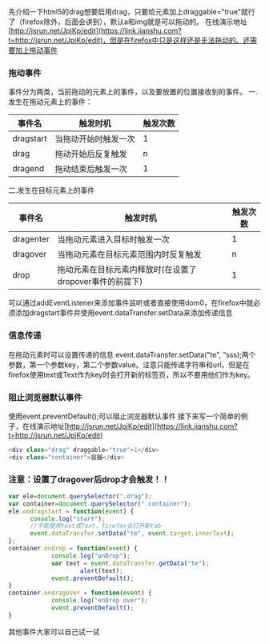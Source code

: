 先介绍一下html5的drag想要启用drag，只要给元素加上draggable="true"就行了（firefox除外，后面会讲到），默认a和img就是可以拖动的。
 在线演示地址[http://jsrun.net/JpiKp/edit](https://link.jianshu.com?t=http://jsrun.net/JpiKp/edit)，但是在firefox中只是这样还是无法拖动的。还需要加上拖动事件

### 拖动事件

事件分为两类，当前拖动的元素上的事件，以及要放置的位置接收到的事件。
 一.发生在拖动元素上的事件：

| 事件名    | 触发时机             | 触发次数 |
| --------- | -------------------- | -------- |
| dragstart | 当拖动开始时触发一次 | 1        |
| drag      | 拖动开始后反复触发   | n        |
| dragend   | 拖动结束后触发一次   | 1        |

二.发生在目标元素上的事件

| 事件名    | 触发时机                                                 | 触发次数 |
| --------- | -------------------------------------------------------- | -------- |
| dragenter | 当拖动元素进入目标时触发一次                             | 1        |
| dragover  | 当拖动元素在目标元素范围内时反复触发                     | n        |
| drop      | 拖动元素在目标元素内释放时(在设置了dropover事件的前提下) | 1        |

可以通过addEventListener来添加事件监听或者直接使用dom0，在firefox中就必须添加dragstart事件并使用event.dataTransfer.setData来添加传递信息

### 信息传递

在拖动元素时可以设置传递的信息
 event.dataTransfer.setData("te", “sss);两个参数，第一个参数key，第二个参数value。注意只能传递字符串和url，但是在firefox使用text或Text作为key时会打开新的标签页，所以不要用他们作为key。

### 阻止浏览器默认事件

使用event.preventDefault();可以阻止浏览器默认事件
 接下来写一个简单的例子，在线演示地址[http://jsrun.net/JpiKp/edit](https://link.jianshu.com?t=http://jsrun.net/JpiKp/edit)

```csharp
<div class="drag" draggable="true">1</div>
<div class="container">容器</div>
```

### 注意：设置了dragover后drop才会触发！！

```jsx
var ele=document.querySelector(".drag");
var container=document.querySelector(".container");
ele.ondragstart = function(event) {
      console.log("start");
      //不能使用text或Text，firefox会打开新tab
      event.dataTransfer.setData("te", event.target.innerText);        
};
container.ondrop = function(event) {
            console.log("onDrop");
            var text = event.dataTransfer.getData("te");
                    alert(text);
            event.preventDefault();
}
container.ondragover = function(event) {
            console.log("onDrop over");
            event.preventDefault();            
}
```

其他事件大家可以自己试一试